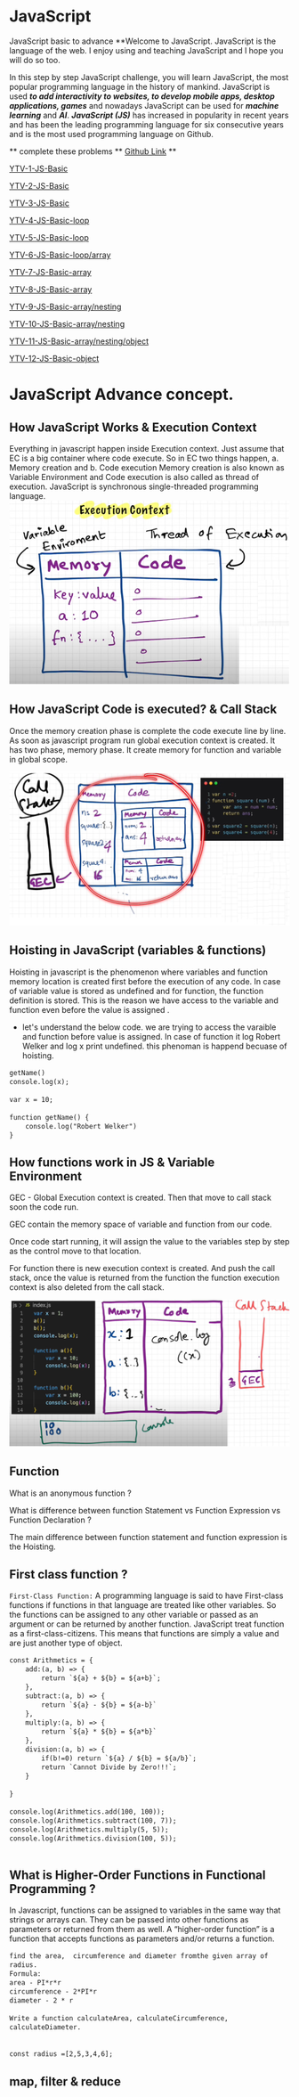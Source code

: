 # JavaScript

JavaScript basic to advance
\*\*Welcome to JavaScript. JavaScript is the language of the web. I enjoy using and teaching JavaScript and I hope you will do so too.

In this step by step JavaScript challenge, you will learn JavaScript, the most popular programming language in the history of mankind.
JavaScript is used **_to add interactivity to websites, to develop mobile apps, desktop applications, games_** and nowadays JavaScript can be used for **_machine learning_** and **_AI_**.
**_JavaScript (JS)_** has increased in popularity in recent years and has been the leading
programming language for six consecutive years and is the most used programming language on
Github.

** complete these problems
**
[Github Link](https://github.com/dev1980/javascript-practice-exercises)
\*\*

[YTV-1-JS-Basic](https://youtu.be/hjZMuPSJbw8)

[YTV-2-JS-Basic](https://youtu.be/x-VgxF0WznY)

[YTV-3-JS-Basic](https://youtu.be/bxGxHIond90)

[YTV-4-JS-Basic-loop](https://youtu.be/r3y0isKyF9M)

[YTV-5-JS-Basic-loop](https://youtu.be/KDFjfgj1IcQ)

[YTV-6-JS-Basic-loop/array](https://www.youtube.com/watch?v=qIIIhq4UXgw)

[YTV-7-JS-Basic-array](https://youtu.be/kTYpOtNESrU)

[YTV-8-JS-Basic-array](https://youtu.be/n2lFeXmht3Y)

[YTV-9-JS-Basic-array/nesting](https://youtu.be/JsFZO9tUKs4)

[YTV-10-JS-Basic-array/nesting](https://youtu.be/wjNCP3hyJhM)

[YTV-11-JS-Basic-array/nesting/object](https://youtu.be/zNmoSdTwnq4)

[YTV-12-JS-Basic-object](https://youtu.be/8PY8nfJR83E)

# JavaScript Advance concept.

## How JavaScript Works & Execution Context

Everything in javascript happen inside Execution context. Just assume that EC is a big container where code execute.
So in EC two things happen, a. Memory creation and b. Code execution
Memory creation is also known as Variable Environment and Code execution is also called as thread of execution.
JavaScript is synchronous single-threaded programming language.
![Execution Context](./images/ec1.png)

## How JavaScript Code is executed? & Call Stack

Once the memory creation phase is complete the code execute line by line.
As soon as javascript program run global execution context is created.
It has two phase, memory phase. It create memory for function and variable in global scope.

![Execution Context](./images/js-ce2.png)

## Hoisting in JavaScript (variables & functions)

Hoisting in javascript is the phenomenon where variables and function memory location is created first before the execution of any code. In case of variable value is stored as undefined and for function, the function definition is stored.
This is the reason we have access to the variable and function even before the value is assigned .

- let's understand the below code. we are trying to access the varaible and function before value is assigned.
  In case of function it log Robert Welker and log x print undefined. this phenoman is happend becuase of hoisting.

```
getName()
console.log(x);

var x = 10;

function getName() {
    console.log("Robert Welker")
}

```

## How functions work in JS & Variable Environment

GEC - Global Execution context is created. Then that move to call stack soon the code run.

GEC contain the memory space of variable and function from our code.

Once code start running, it will assign the value to the variables step by step as the control move to that location.

For function there is new execution context is created. And push the call stack, once the value is returned from the function the function execution context is also deleted from the call stack.

![Function Execution](./images/js3.png)

## Function

What is an anonymous function ?

What is difference between function Statement vs Function Expression vs Function Declaration ?

The main difference between function statement and function expression is the Hoisting.

## First class function ?

`First-Class Function:` A programming language is said to have First-class functions if functions in that language are treated like other variables. So the functions can be assigned to any other variable or passed as an argument or can be returned by another function.
JavaScript treat function as a first-class-citizens. This means that functions are simply a value and are just another type of object.

```
const Arithmetics = {
	add:(a, b) => {
		return `${a} + ${b} = ${a+b}`;
	},
	subtract:(a, b) => {
		return `${a} - ${b} = ${a-b}`
	},
	multiply:(a, b) => {
		return `${a} * ${b} = ${a*b}`
	},
	division:(a, b) => {
		if(b!=0) return `${a} / ${b} = ${a/b}`;
		return `Cannot Divide by Zero!!!`;
	}

}

console.log(Arithmetics.add(100, 100));
console.log(Arithmetics.subtract(100, 7));
console.log(Arithmetics.multiply(5, 5));
console.log(Arithmetics.division(100, 5));


```

## What is Higher-Order Functions in Functional Programming ?

In Javascript, functions can be assigned to variables in the same way that strings or arrays can. They can be passed into other functions as parameters or returned from them as well. A “higher-order function” is a function that accepts functions as parameters and/or returns a function.

```
find the area,  circumference and diameter fromthe given array of radius.
Formula:
area - PI*r*r
circumference - 2*PI*r
diameter - 2 * r

Write a function calculateArea, calculateCircumference, calculateDiameter.


const radius =[2,5,3,4,6];

```

## map, filter & reduce
